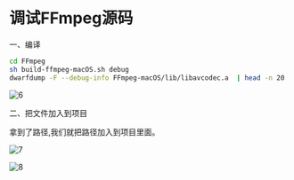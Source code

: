 # 调试FFmpeg源码

一、编译

```bash
cd FFmpeg
sh build-ffmpeg-macOS.sh debug
dwarfdump -F --debug-info FFmpeg-macOS/lib/libavcodec.a  | head -n 20
```

![6](http://git.code.oa.com/kintanwang/KSPlayer/raw/master/documents/6.png)

二、把文件加入到项目

拿到了路径,我们就把路径加入到项目里面。

![7](http://git.code.oa.com/kintanwang/KSPlayer/raw/master/documents/7.png)

![8](http://git.code.oa.com/kintanwang/KSPlayer/raw/master/documents/8.png)

